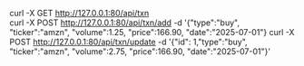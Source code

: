 curl -X GET http://127.0.0.1:80/api/txn       
curl -X POST http://127.0.0.1:80/api/txn/add -d '{"type":"buy", "ticker":"amzn", "volume":1.25, "price":166.90, "date":"2025-07-01"}
curl -X POST http://127.0.0.1:80/api/txn/update -d '{"id": 1,"type":"buy", "ticker":"amzn", "volume":2.75, "price":166.90, "date":"2025-07-01"}'